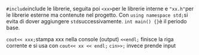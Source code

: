`#include`include le librerie, seguita poi `<xx>`per le librerie interne e `"xx.h"`per le librerie esterne ma contenute nel progetto.
Con `using namespace std;`si evita di dover aggiungere `std`successivamente.
`int main() {}`è il periodo base.

`cout<< xxx;`stampa xxx nella console (output)
`<<endl;` finisce la riga corrente e si usa con `cout<< xx << endl;`
`cin>>;` invece prende input
